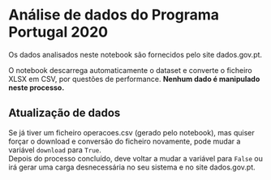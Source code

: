 # Análise de dados do Programa Portugal 2020
Os dados analisados neste notebook são fornecidos pelo site dados.gov.pt.

O notebook descarrega automaticamente o dataset e converte o ficheiro XLSX em CSV, por questões de performance. **Nenhum dado é manipulado neste processo.**

## Atualização de dados
Se já tiver um ficheiro operacoes.csv (gerado pelo notebook), mas quiser forçar o download e conversão do ficheiro novamente, pode mudar a variável `download` para `True`.  
Depois do processo concluído, deve voltar a mudar a variável para `False` ou irá gerar uma carga desnecessária no seu sistema e no site dados.gov.pt.